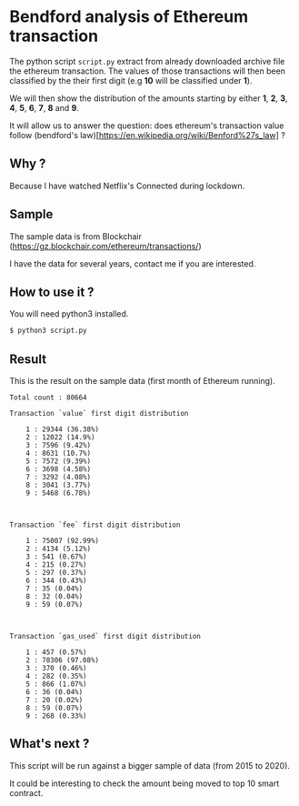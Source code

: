 # Bendford analysis of Ethereum transaction

The python script `script.py` extract from already downloaded archive file the ethereum transaction. The values of those transactions will then been classified by the their first digit (e.g __10__ will be classified under __1__).

We will then show the distribution of the amounts starting by either __1__, __2__, __3__, __4__, __5__, __6__, __7__, __8__ and __9__.

It will allow us to answer the question: does ethereum's transaction value follow (bendford's law)[https://en.wikipedia.org/wiki/Benford%27s_law] ?

## Why ?

Because I have watched Netflix's Connected during lockdown.

## Sample

The sample data is from Blockchair (https://gz.blockchair.com/ethereum/transactions/)

I have the data for several years, contact me if you are interested.

## How to use it ?

You will need python3 installed.
```bash
$ python3 script.py
```

## Result

This is the result on the sample data (first month of Ethereum running).

```
Total count : 80664

Transaction `value` first digit distribution

    1 : 29344 (36.38%)
    2 : 12022 (14.9%)
    3 : 7596 (9.42%)
    4 : 8631 (10.7%)
    5 : 7572 (9.39%)
    6 : 3698 (4.58%)
    7 : 3292 (4.08%)
    8 : 3041 (3.77%)
    9 : 5468 (6.78%)



Transaction `fee` first digit distribution

    1 : 75007 (92.99%)
    2 : 4134 (5.12%)
    3 : 541 (0.67%)
    4 : 215 (0.27%)
    5 : 297 (0.37%)
    6 : 344 (0.43%)
    7 : 35 (0.04%)
    8 : 32 (0.04%)
    9 : 59 (0.07%)



Transaction `gas_used` first digit distribution

    1 : 457 (0.57%)
    2 : 78306 (97.08%)
    3 : 370 (0.46%)
    4 : 282 (0.35%)
    5 : 866 (1.07%)
    6 : 36 (0.04%)
    7 : 20 (0.02%)
    8 : 59 (0.07%)
    9 : 268 (0.33%)
```

## What's next ?

This script will be run against a bigger sample of data (from 2015 to 2020).

It could be interesting to check the amount being moved to top 10 smart contract.

